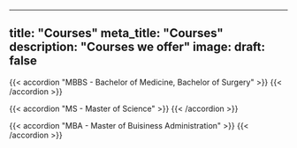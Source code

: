 
---
title: "Courses"
meta_title: "Courses"
description: "Courses we offer"
image:
draft: false
---

{{< accordion "MBBS - Bachelor of Medicine, Bachelor of Surgery" >}}
{{< /accordion >}}

{{< accordion "MS - Master of Science" >}}
{{< /accordion >}}

{{< accordion "MBA - Master of Buisiness Administration" >}}
{{< /accordion >}}
